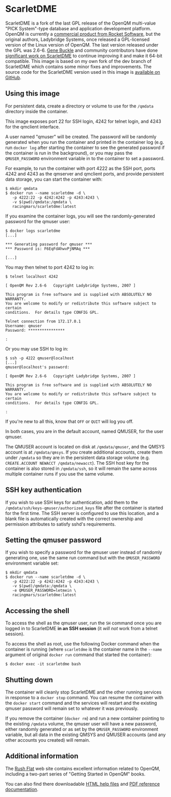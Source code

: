 ScarletDME
==========

ScarletDME is a fork of the last GPL release of the OpenQM multi-value "PICK
System"-type database and application development platform. OpenQM is
currently a [commercial product from Rocket Software][1], but the original
authors, Ladybridge Systems, once released a GPL-licensed version of the Linux
version of OpenQM. The last version released under the GPL was 2.6-6. [Gene
Buckle][2] and community contributors have done [significant work on
ScarletDME][3] to continue improving it and make it 64-bit compatible. This
image is based on my own fork of the dev branch of ScarletDME which contains
some minor fixes and improvements. The source code for the ScarletDME version
used in this image is [available on GitHub][4].

[1]: https://www.rocketsoftware.com/products/rocket-multivalue-application-development-platform/rocket-open-qm
[2]: https://github.com/geneb/
[3]: https://github.com/geneb/ScarletDME/tree/dev
[4]: https://github.com/racingmars/ScarletDME/

Using this image
----------------

For persistent data, create a directory or volume to use for the `/qmdata`
directory inside the container.

This image exposes port 22 for SSH login, 4242 for telnet login, and 4243 for
the qmclient interface.

A user named "qmuser" will be created. The password will be randomly generated
when you run the container and printed in the container log (e.g. run `docker
log` after starting the container to see the generated password if the
container is run in the background), or you may pass the `QMUSER_PASSWORD`
environment variable in to the container to set a password.

For example, to run the container with port 4222 as the SSH port, ports 4242
and 4243 as the qmserver and qmclient ports, and provide persistent data
storage, you can start the container with:

```plaintext
$ mkdir qmdata
$ docker run --name scarletdme -d \
   -p 4222:22 -p 4242:4242 -p 4243:4243 \
   -v $(pwd)/qmdata:/qmdata \
   racingmars/scarletdme:latest
```

If you examine the container logs, you will see the randomly-generated
password for the qmuser user:

```plaintext
$ docker logs scarletdme
[...]

*** Generating password for qmuser ***
*** Password is: F6EqFdAhwvPjNMAq ***

[...]
```

You may then telnet to port 4242 to log in:

```plaintext
$ telnet localhost 4242

[ OpenQM Rev 2.6-6   Copyright Ladybridge Systems, 2007 ]

This program is free software and is supplied with ABSOLUTELY NO WARRANTY.
You are welcome to modify or redistribute this software subject to certain
conditions.  For details type CONFIG GPL.

Telnet connection from 172.17.0.1
Username: qmuser
Password: ****************

:
```

Or you may use SSH to log in:

```plaintext
$ ssh -p 4222 qmuser@localhost
[...]
qmuser@localhost's password: 

[ OpenQM Rev 2.6-6   Copyright Ladybridge Systems, 2007 ]

This program is free software and is supplied with ABSOLUTELY NO WARRANTY.
You are welcome to modify or redistribute this software subject to certain
conditions.  For details type CONFIG GPL.

:
```

If you're new to all this, know that `OFF` or `QUIT` will log you off.

In both cases, you are in the default account, named QMUSER, for the
user qmuser.

The QMUSER account is located on disk at `/qmdata/qmuser`, and the QMSYS
account is at `/qmdata/qmsys`. If you create additional accounts, create them
under `/qmdata` so they are in the persistent data storage volume (e.g.
`CREATE.ACCOUNT NEWACCT /qmdata/newacct`). The SSH host key for the container
is also stored in `/qmdata/ssh`, so it will remain the same across multiple
container runs if you use the same volume.

SSH key authentication
----------------------

If you wish to use SSH keys for authentication, add them to the
`/qmdata/ssh/keys-qmuser/authorized_keys` file after the container is started
for the first time. The SSH server is configured to use this location, and a
blank file is automatically created with the correct ownership and permission
attributes to satisfy sshd's requirements.

Setting the qmuser password
---------------------------

If you wish to specify a password for the qmuser user instead of randomly
generating one, use the same run command but with the `QMUSER_PASSWORD`
environment variable set:

```plaintext
$ mkdir qmdata
$ docker run --name scarletdme -d \
   -p 4222:22 -p 4242:4242 -p 4243:4243 \
   -v $(pwd)/qmdata:/qmdata \
   -e QMUSER_PASSWORD=letmein \
   racingmars/scarletdme:latest
```

Accessing the shell
-------------------

To access the shell as the qmuser user, run the `SH` command once you are
logged in to ScarletDME **in an SSH session** (it *will not* work from a
telnet session).

To access the shell as root, use the following Docker command when the
container is running (where `scarletdme` is the container name in the `--name`
argument of original `docker run` command that started the container):

```plaintext
$ docker exec -it scarletdme bash
```

Shutting down
-------------

The container will cleanly stop ScarletDME and the other running services in
response to a `docker stop` command. You can resume the container with the
`docker start` command and the services will restart and the existing qmuser
password will remain set to whatever it was previously.

If you remove the container (`docker rm`) and run a new container pointing to
the existing `/qmdata` volume, the qmuser user will have a new password,
either randomly generated or as set by the `QMUSER_PASSWORD` environment
variable, but all data in the existing QMSYS and QMUSER accounts (and any
other accounts you created) will remain.

Additional information
----------------------

The [Rush Flat][5] web site contains excellent information related to OpenQM,
including a two-part series of "Getting Started in OpenQM" books.

You can also find there downloadable [HTML help files][6] and [PDF reference
documentation][7].

[5]: https://www.rushflat.co.nz/multi-value
[6]: http://www.rushflat.co.nz/files/qmhelp_2-6-6.tar.gz
[7]: http://www.rushflat.co.nz/files/qmdocs_2-6-6.tar.gz
